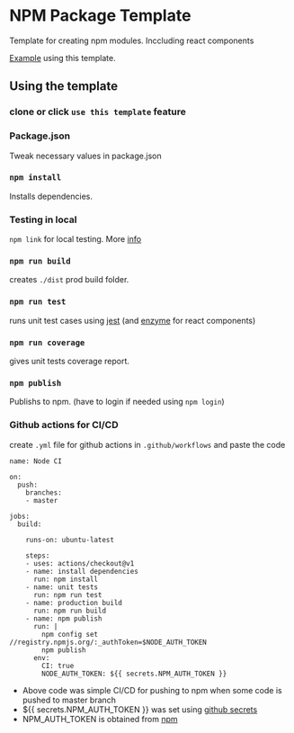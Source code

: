 # NPM Package Template

Template for creating npm modules. Inccluding react components

[Example](https://github.com/sriramrudraraju/sriram-npm-package-2) using this template.

## Using the template

### clone or click `use this template` feature

### Package.json
 Tweak necessary values in package.json

### `npm install`
Installs dependencies.

### Testing in local
`npm link` for local testing. More [info](https://docs.npmjs.com/cli/link)

### `npm run build`
creates `./dist` prod build folder.

### `npm run test`
runs unit test cases using [jest](https://jestjs.io/en/) (and [enzyme](https://airbnb.io/enzyme/) for react components)

### `npm run coverage`
gives unit tests coverage report.

### `npm publish` 
Publishs to npm. (have to login if needed using `npm login`)

### Github actions for CI/CD
create `.yml` file for github actions in `.github/workflows` and paste the code

```
name: Node CI

on:
  push:
    branches:
    - master

jobs:
  build:

    runs-on: ubuntu-latest

    steps:
    - uses: actions/checkout@v1
    - name: install dependencies
      run: npm install
    - name: unit tests
      run: npm run test
    - name: production build
      run: npm run build
    - name: npm publish
      run: |
        npm config set //registry.npmjs.org/:_authToken=$NODE_AUTH_TOKEN
        npm publish
      env:
        CI: true
        NODE_AUTH_TOKEN: ${{ secrets.NPM_AUTH_TOKEN }}
 ```
 * Above code was simple CI/CD for pushing to npm when some code is pushed to master branch
 * ${{ secrets.NPM_AUTH_TOKEN }} was set using [github secrets](https://help.github.com/en/articles/virtual-environments-for-github-actions#creating-and-using-secrets-encrypted-variables)
 * NPM_AUTH_TOKEN is obtained from [npm](https://docs.npmjs.com/creating-and-viewing-authentication-tokens)
